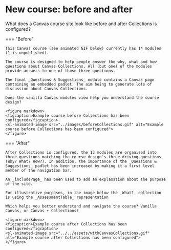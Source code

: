 # New course: before and after

What does a Canvas course site look like before and after Collections is configured?


=== "Before"

	This Canvas course (see animated GIF below) currently has 14 modules (1 is unpublished). 
	
	The course is designed to help people answer the why, what and how questions about Canvas Collections. All (but one) of the modules provide answers to one of those three questions. 

	The final _Questions & Suggestions_ module contains a Canvas page containing an embedded padlet. The aim being to generate lots of discussion about Canvas Collections.

	Does the vanilla Canvas modules view help you understand the course design?

	<figure markdown>
	<figcaption>Example course before Collections has been configured</figcaption>
	<sl-animated-image src="../images/beforeCollections.gif" alt="Example course before Collections has been configured">
	</figure>

=== "After"

	After Collections is configured, the 13 modules are organised into three questions matching the course design's three driving questions (Why? What? How?). In addition, the importance of the _Questions & Suggestions_ padlet has been increased by making it a first level member of the navigation bar.

	An _includePage_ has been used to add an explanation about the purpose of the site.

	For illustrative purposes, in the image below the _What?_ collection is using the _AssessmentTable_ representation

	Which helps you better understand and navigate the course? Vanilla Canvas, or Canvas + Collections?

	<figure markdown>
	<figcaption>Example course after Collections has been configured</figcaption>
	<sl-animated-image src="../../assets/withCanvasCollections.gif" alt="Example course after Collections has been configured">
	</figure>


<link rel="stylesheet" href="https://cdn.jsdelivr.net/npm/@shoelace-style/shoelace@2.0.0/dist/themes/light.css" />
<script type="module" src="https://cdn.jsdelivr.net/npm/@shoelace-style/shoelace@2.0.0/dist/shoelace.js"></script>
